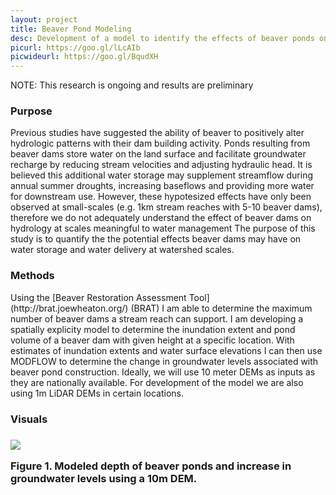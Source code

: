 ```yaml
---
layout: project
title: Beaver Pond Modeling
desc: Development of a model to identify the effects of beaver ponds on stream hydrology
picurl: https://goo.gl/lLcAIb
picwideurl: https://goo.gl/BqudXH
---
```


NOTE: This research is ongoing and results are preliminary

<h3>Purpose</h3>
Previous studies have suggested the ability of beaver to positively alter hydrologic patterns with their dam building activity. 
Ponds resulting from beaver dams store water on the land surface and facilitate groundwater recharge by reducing stream velocities and adjusting hydraulic head.
It is believed this additional water storage may supplement streamflow during annual summer droughts, increasing baseflows and providing more water for downstream use.
However, these hypotesized effects have only been observed at small-scales (e.g. 1km stream reaches with 5-10 beaver dams), therefore we do not adequately understand the effect of beaver dams on hydrology at scales meaningful to water management
The purpose of this study is to quantify the the potential effects beaver dams may have on water storage and water delivery at watershed scales.

<h3>Methods</h3>
Using the [Beaver Restoration Assessment Tool](http://brat.joewheaton.org/) (BRAT) I am able to determine the maximum number of beaver dams a stream reach can support. 
I am developing a spatially explicity model to determine the inundation extent and pond volume of a beaver dam with given height at a specific location. 
With estimates of inundation extents and water surface elevations I can then use MODFLOW to determine the change in groundwater levels associated with beaver pond construction. 
Ideally, we will use 10 meter DEMs as inputs as they are nationally available. 
For development of the model we are also using 1m LiDAR DEMs in certain locations.

<h3>Visuals<h3>

<div class="img-container">
	<img src="https://goo.gl/dN1Kt4">
	<p>Figure 1. Modeled depth of beaver ponds and increase in groundwater levels using a 10m DEM.</p>
</div>